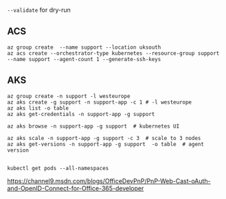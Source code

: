 
`--validate` for dry-run 

## ACS 

```
az group create  --name support --location uksouth
az acs create --orchestrator-type kubernetes --resource-group support --name support --agent-count 1 --generate-ssh-keys

```


## AKS

```
az group create -n support -l westeurope
az aks create -g support -n support-app -c 1 # -l westeurope
az aks list -o table
az aks get-credentials -n support-app -g support

az aks browse -n support-app -g support  # kubernetes UI

az aks scale -n support-app -g support -c 3  # scale to 3 nodes
az aks get-versions -n support-app -g support  -o table  # agent version


kubectl get pods --all-namespaces
```



https://channel9.msdn.com/blogs/OfficeDevPnP/PnP-Web-Cast-oAuth-and-OpenID-Connect-for-Office-365-developer
